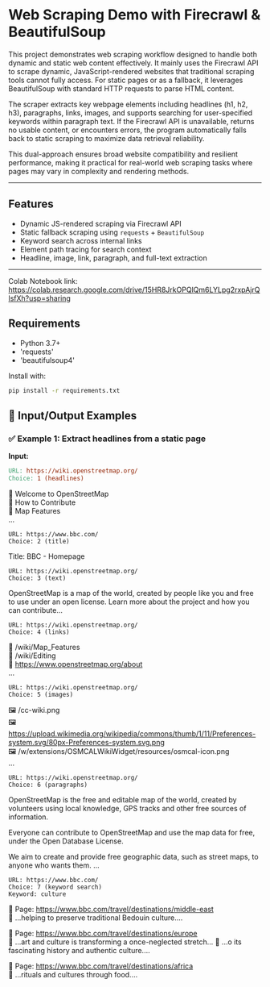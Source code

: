 #  Web Scraping Demo with Firecrawl & BeautifulSoup

This project demonstrates web scraping workflow designed to handle both dynamic and static web content effectively. It mainly uses the Firecrawl API to scrape dynamic, JavaScript-rendered websites that traditional scraping tools cannot fully access. For static pages or as a fallback, it leverages BeautifulSoup with standard HTTP requests to parse HTML content.

The scraper extracts key webpage elements including headlines (h1, h2, h3), paragraphs, links, images, and supports searching for user-specified keywords within paragraph text. If the Firecrawl API is unavailable, returns no usable content, or encounters errors, the program automatically falls back to static scraping to maximize data retrieval reliability.

This dual-approach ensures broad website compatibility and resilient performance, making it practical for real-world web scraping tasks where pages may vary in complexity and rendering methods.

---

##  Features

-  Dynamic JS-rendered scraping via Firecrawl API
-  Static fallback scraping using `requests` + `BeautifulSoup`
-  Keyword search across internal links
-  Element path tracing for search context
-  Headline, image, link, paragraph, and full-text extraction

---

Colab Notebook link: https://colab.research.google.com/drive/15HR8JrkOPQlQm6LYLpg2rxpAjrQlsfXh?usp=sharing

##  Requirements

- Python 3.7+
- 'requests'
- 'beautifulsoup4'

Install with:

```bash
pip install -r requirements.txt
```

## 🧪 Input/Output Examples

### ✅ Example 1: Extract headlines from a static page
**Input:**
```makefile
URL: https://wiki.openstreetmap.org/  
Choice: 1 (headlines)
```

🔹 Welcome to OpenStreetMap  
🔹 How to Contribute  
🔹 Map Features  
...
```
URL: https://www.bbc.com/  
Choice: 2 (title)
```
Title: BBC - Homepage

```
URL: https://wiki.openstreetmap.org/  
Choice: 3 (text)

```
OpenStreetMap is a map of the world, created by people like you and free to use under an open license. Learn more about the project and how you can contribute...


```
URL: https://wiki.openstreetmap.org/  
Choice: 4 (links)

```
🔗 /wiki/Map_Features  
🔗 /wiki/Editing  
🔗 https://www.openstreetmap.org/about  
...

```
URL: https://wiki.openstreetmap.org/  
Choice: 5 (images)

```
🖼️ /cc-wiki.png  
🖼️ https://upload.wikimedia.org/wikipedia/commons/thumb/1/11/Preferences-system.svg/80px-Preferences-system.svg.png  
🖼️ /w/extensions/OSMCALWikiWidget/resources/osmcal-icon.png  
...
```
URL: https://wiki.openstreetmap.org/  
Choice: 6 (paragraphs)
```
OpenStreetMap is the free and editable map of the world, created by volunteers using local knowledge, GPS tracks and other free sources of information.

Everyone can contribute to OpenStreetMap and use the map data for free, under the Open Database License.

We aim to create and provide free geographic data, such as street maps, to anyone who wants them.
...

```
URL: https://www.bbc.com/  
Choice: 7 (keyword search)  
Keyword: culture

```

🔗 Page: https://www.bbc.com/travel/destinations/middle-east  
  📝 ...helping to preserve traditional Bedouin culture....

🔗 Page: https://www.bbc.com/travel/destinations/europe  
  📝 ...art and culture is transforming a once-neglected stretch...
  📝 ...o its fascinating history and authentic culture....

🔗 Page: https://www.bbc.com/travel/destinations/africa  
  📝 ...rituals and cultures through food....
